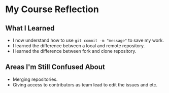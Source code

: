 # My Course Reflection

## What I Learned
- I now understand how to use `git commit -m "message"` to save my work.
- I learned the difference between a local and remote repository.
- I learned the difference between fork and clone repository.

## Areas I'm Still Confused About
- Merging repositories.
- Giving access to contributors as team lead to edit the issues and etc.
